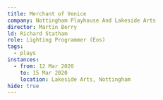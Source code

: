 ```yaml
---
title: Merchant of Venice
company: Nottingham Playhouse And Lakeside Arts
director: Martin Berry
ld: Richard Statham
role: Lighting Programmer (Eos)
tags:
  - plays
instances:
  - from: 12 Mar 2020
    to: 15 Mar 2020
    location: Lakeside Arts, Nottingham
hide: true
---
```

